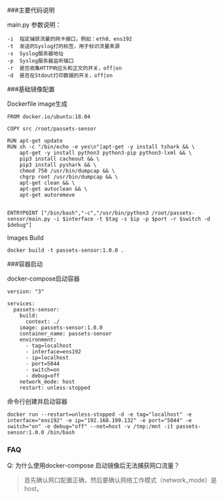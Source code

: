 ###主要代码说明

main.py 参数说明：

```
-i  指定捕获流量的网卡接口，例如：eth0、ens192
-t  发送的Syslog打的标签，用于标识流量来源
-s  Syslog服务器地址
-p  Syslog服务器监听端口
-r  是否收集HTTP响应头和正文的开关，off|on
-d  是否在Stdout打印数据的开关，off|on
```

###基础镜像配置

Dockerfile image生成

```
FROM docker.io/ubuntu:18.04

COPY src /root/passets-sensor

RUN apt-get update 
RUN sh -c "/bin/echo -e yes\n"|apt-get -y install tshark && \
	apt-get -y install python3 python3-pip python3-lxml && \
	pip3 install cacheout && \
	pip3 install pyshark && \
	chmod 750 /usr/bin/dumpcap && \
	chgrp root /usr/bin/dumpcap && \
	apt-get clean && \
	apt-get autoclean && \
	apt-get autoremove


ENTRYPOINT ["/bin/bash","-c","/usr/bin/python3 /root/passets-sensor/main.py -i $interface -t $tag -s $ip -p $port -r $switch -d $debug"]
```

Images Build

```
docker build -t passets-sensor:1.0.0 .
```

###容器启动

docker-compose启动容器

```
version: "3"

services:
  passets-sensor:
    build:
      context: ./
    image: passets-sensor:1.0.0
    container_name: passets-sensor
    environment:
      - tag=localhost
      - interface=ens192
      - ip=localhost
      - port=5044
      - switch=on
      - debug=off
    network_mode: host
    restart: unless-stopped
```

命令行创建并启动容器

```
docker run --restart=unless-stopped -d -e tag="localhost" -e interface="ens192" -e ip="192.168.199.132" -e port="5044" -e switch="on" -e debug="off" --net=host -v /tmp:/mnt -it passets-sensor:1.0.0 /bin/bash
```

### FAQ

Q: 为什么使用docker-compose 启动镜像后无法捕获网口流量？

> 首先确认网口配置正确，然后要确认网络工作模式（network_mode）是host。
